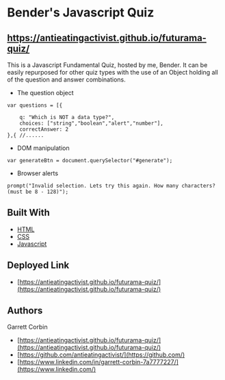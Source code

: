 # Bender's Javascript Quiz


## https://antieatingactivist.github.io/futurama-quiz/

This is a Javascript Fundamental Quiz, hosted by me, Bender. It can be easily repurposed for other quiz types with the use of an Object holding all of the question and answer combinations.

- The question object

```
var questions = [{

    q: "Which is NOT a data type?",
    choices: ["string","boolean","alert","number"],
    correctAnswer: 2
},{ //......

```

- DOM manipulation

` var generateBtn = document.querySelector("#generate"); `

- Browser alerts

` prompt("Invalid selection. Lets try this again. How many characters? (must be 8 - 128)"); `







## Built With

* [HTML](https://developer.mozilla.org/en-US/docs/Web/HTML)
* [CSS](https://developer.mozilla.org/en-US/docs/Web/CSS)
* [Javascript](https://developer.mozilla.org/en-US/docs/Web/JavaScript)

## Deployed Link

* [https://antieatingactivist.github.io/futurama-quiz/](https://antieatingactivist.github.io/futurama-quiz/)


## Authors

Garrett Corbin

- [https://antieatingactivist.github.io/futurama-quiz/](https://antieatingactivist.github.io/futurama-quiz/)
- [https://github.com/antieatingactivist/](https://github.com/)
- [https://www.linkedin.com/in/garrett-corbin-7a7777227/](https://www.linkedin.com/)
